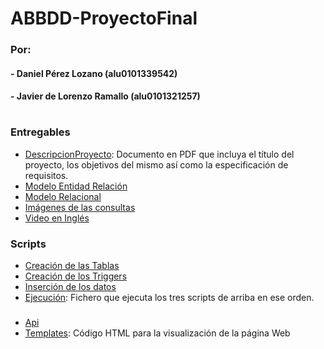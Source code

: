 # ABBDD-ProyectoFinal
### Por:
  #### - Daniel Pérez Lozano (alu0101339542) 
  #### - Javier de Lorenzo Ramallo (alu0101321257)     
#
### Entregables
* [DescripcionProyecto](https://github.com/alu0101339542/ABBDDProyectoFinal/blob/master/DescripcionProyecto.pdf): Documento en PDF que incluya el título del proyecto, los objetivos del mismo así como la especificación de requisitos.
* [Modelo Entidad Relación](https://github.com/alu0101339542/ABBDDProyectoFinal/blob/master/entidadrelacionV3.drawio.pdf)
* [Modelo Relacional](https://github.com/alu0101339542/ABBDDProyectoFinal/blob/master/modelorelacional.pdf)
* [Imágenes de las consultas](https://github.com/alu0101339542/ABBDDProyectoFinal/blob/master/Im%C3%A1genes%20de%20las%20consultas.pdf)
* [Video en Inglés](https://drive.google.com/file/d/1gc_TDrg2RIgEvnfd-_pMASeEkRmfzuxt/view?usp=sharing)
### Scripts
* [Creación de las Tablas](https://github.com/alu0101339542/ABBDDProyectoFinal/blob/master/padeldb.sql)
* [Creación de los Triggers](https://github.com/alu0101339542/ABBDDProyectoFinal/blob/master/triggers.sql)
* [Inserción de los datos](https://github.com/alu0101339542/ABBDDProyectoFinal/blob/master/datapadel.sql)
* [Ejecución](https://github.com/alu0101339542/ABBDDProyectoFinal/blob/master/run.sql): Fichero que ejecuta los tres scripts de arriba en ese orden.
###
* [Api](https://github.com/alu0101339542/ABBDDProyectoFinal/blob/master/app.py)
* [Templates](https://github.com/alu0101339542/ABBDDProyectoFinal/tree/master/templates): Código HTML para la visualización de la página Web

